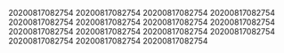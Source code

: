 20200817082754
20200817082754
20200817082754
20200817082754
20200817082754
20200817082754
20200817082754
20200817082754
20200817082754
20200817082754
20200817082754
20200817082754
20200817082754
20200817082754
20200817082754
